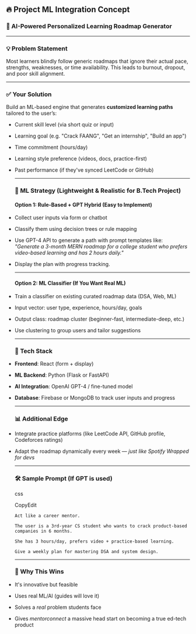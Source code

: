 ## **🔥 Project ML Integration Concept**

### **🎯 AI-Powered Personalized Learning Roadmap Generator**

---

### **💡 Problem Statement**

Most learners blindly follow generic roadmaps that ignore their actual pace, strengths, weaknesses, or time availability. This leads to burnout, dropout, and poor skill alignment.

---

### **✅ Your Solution**

Build an ML-based engine that generates **customized learning paths** tailored to the user’s:

* Current skill level (via short quiz or input)

* Learning goal (e.g. "Crack FAANG", "Get an internship", "Build an app")

* Time commitment (hours/day)

* Learning style preference (videos, docs, practice-first)

* Past performance (if they've synced LeetCode or GitHub)

  ---

  ### **🧠 ML Strategy (Lightweight & Realistic for B.Tech Project)**

  #### **Option 1: Rule-Based \+ GPT Hybrid (Easy to Implement)**

* Collect user inputs via form or chatbot

* Classify them using decision trees or rule mapping

* Use GPT-4 API to generate a path with prompt templates like:  
   *"Generate a 3-month MERN roadmap for a college student who prefers video-based learning and has 2 hours daily."*

* Display the plan with progress tracking.

  ---

  #### **Option 2: ML Classifier (If You Want Real ML)**

* Train a classifier on existing curated roadmap data (DSA, Web, ML)

* Input vector: user type, experience, hours/day, goals

* Output class: roadmap cluster (beginner-fast, intermediate-deep, etc.)

* Use clustering to group users and tailor suggestions

  ---

  ### **🧰 Tech Stack**

* **Frontend**: React (form \+ display)

* **ML Backend**: Python (Flask or FastAPI)

* **AI Integration**: OpenAI GPT-4 / fine-tuned model

* **Database**: Firebase or MongoDB to track user inputs and progress

  ---

  ### **📊 Additional Edge**

* Integrate practice platforms (like LeetCode API, GitHub profile, Codeforces ratings)

* Adapt the roadmap dynamically every week — *just like Spotify Wrapped for devs*

  ---

  ### **🛠 Sample Prompt (If GPT is used)**

  css

  CopyEdit

  `Act like a career mentor.`

  `The user is a 3rd-year CS student who wants to crack product-based companies in 6 months.`

  `She has 3 hours/day, prefers video + practice-based learning.`

  `Give a weekly plan for mastering DSA and system design.`


  ---

  ### **🚀 Why This Wins**

* It's innovative but feasible

* Uses real ML/AI (guides will love it)

* Solves a *real* problem students face

* Gives *mentorconnect* a massive head start on becoming a true ed-tech product  
  